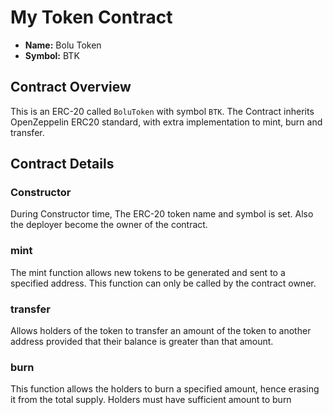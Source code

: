 # My Token Contract

- **Name:** Bolu Token
- **Symbol:** BTK

## Contract Overview

This is an ERC-20 called `BoluToken` with symbol `BTK`. The Contract inherits OpenZeppelin ERC20 standard, with extra implementation to mint, burn and transfer.

## Contract Details

### Constructor

During Constructor time, The ERC-20 token name and symbol is set. Also the deployer become the owner of the contract.

### mint

The mint function allows new tokens to be generated and sent to a specified address. This function can only be called by the contract owner.

### transfer

Allows holders of the token to transfer an amount of the token to another address provided that their balance is greater than that amount.

### burn

This function allows the holders to burn a specified amount, hence erasing it from the total supply. Holders must have sufficient amount to burn
